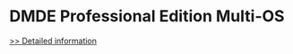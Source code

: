 # DMDE Professional Edition Multi-OS
[>> Detailed information](https://secure.shareit.com/shareit/product.html?productid=300329330&affiliateid=200057808)